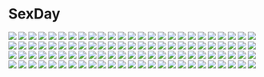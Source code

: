 # SexDay
![](https://konachan.com/image/2832a946645de1d952867c4e6489db6b/Konachan.com%20-%20194847%20blue_hair%20green_eyes%20hatsune_miku%20hokuchin%20long_hair%20microphone%20tie%20vocaloid.jpg)
![](https://konachan.com/image/2b45cc8098341f1645a936fecf605c28/Konachan.com%20-%2068856%20all_male%20anthropomorphism%20axis_powers_hetalia%20flowers%20gun%20male%20russia_%28hetalia%29%20scarf%20sunflower%20weapon.jpg)
![](https://konachan.com/image/0d019f1a9fe8849a7cc7b048568b2b5f/Konachan.com%20-%20203682%20book%20bow%20hat%20long_hair%20mage%20magic%20patchouli_knowledge%20purple_hair%20tagme_%28artist%29%20touhou%20water.jpg)
![](https://konachan.com/image/f8dcc15cfe310f0e793e4a7570611c71/Konachan.com%20-%2045520%20bikini%20blood%20building%20landscape%20loli%20sasahara_yuuki%20scenic%20swimsuit.jpg)
![](https://konachan.com/jpeg/4d442aad06ddc928fd0b7591b4208e47/Konachan.com%20-%20185941%20aircraft%20animal%20aqua_eyes%20bird%20brown_hair%20clouds%20duck%20original%20penguin%20short_hair%20signed%20sky%20untan_%28nanathy%29.jpg)
![](https://konachan.com/jpeg/c480dcc7392c62a96144ff4eeeb9c185/Konachan.com%20-%20232248%20aikatsu%21%20blue_eyes%20blush%20bow%20brown_eyes%20brown_hair%20crossover%20dress%20gloves%20hat%20idolmaster%20long_hair%20red_eyes%20ribbons%20short_hair%20thighhighs%20wink.jpg)
![](https://konachan.com/image/ca3826cfd65e5025893abb35cebf9fa4/Konachan.com%20-%20160624%202girls%20aki_minoriko%20aki_shizuha%20blonde_hair%20brown_eyes%20dress%20touhou%20vima.jpg)
![](https://konachan.com/image/928d895ec5154a1e11928825c9b4d1ec/Konachan.com%20-%20165995%202girls%20bikini%20blue_hair%20bow%20breasts%20cleavage%20fang%20flandre_scarlet%20hat%20nipple_slip%20remilia_scarlet%20swimsuit%20touhou%20underboob%20vampire%20wings.jpg)
![](https://konachan.com/jpeg/06ce6c8df5f4b23b7edf2283aee4a7ab/Konachan.com%20-%20172697%20aircraft%20bubbles%20clouds%20goggles%20green_eyes%20green_hair%20gumi%20short_hair%20sky%20vocaloid%20zunga.jpg)
![](https://konachan.com/image/7d56e610a240bb80720470e737d7320b/Konachan.com%20-%2020804%20alphonse_elric%20edward_elric%20fullmetal_alchemist.jpg)
![](https://konachan.com/image/6b59c208f13eb262f584f971b29a9a9c/Konachan.com%20-%2062356%20range_murata.jpg)
![](https://konachan.com/image/92718e97b7b9df59f763b9541b5b244a/Konachan.com%20-%20270620%20armor%20bicolored_eyes%20bigrbear%20flat_chest%20horns%20jpeg_artifacts%20long_hair%20navel%20original%20pointed_ears%20red_hair%20ruins%20scar%20water%20waterfall%20weapon.jpg)
![](https://konachan.com/image/c6a71b4f24d2225c8e2bd6292c3571f2/Konachan.com%20-%20183694%20animal_ears%20barefoot%20blush%20breasts%20brown_hair%20imaizumi_kagerou%20red_eyes%20touhou%20wolfgirl%20yaruku.jpg)
![](https://konachan.com/image/d7ca39b1eab68ba931ad91ff49d306fc/Konachan.com%20-%20288381%20breasts%20censored%20collar%20fumihiko_%28pixiv2658856%29%20idolmaster%20nipples%20penis%20pink_eyes%20pink_hair%20pussy%20sex%20short_hair%20wet%20wristwear%20yumemi_riamu.jpg)
![](https://konachan.com/image/5f0ec5b5e0977b72c48ff443e7c83589/Konachan.com%20-%20217738%20blue_eyes%20brown_hair%20game_cg%20lyricbox%20nun%20panties%20shingeki_no_orc%20skirt_lift%20tagme%20tagme_%28artist%29%20tagme_%28character%29%20thighhighs%20underwear.jpg)
![](https://konachan.com/image/d47c6c802731d2d9d0854f639fe38b4e/Konachan.com%20-%20288792%20blush%20breasts%20cum%20elbow_gloves%20gloves%20god_eater%20gray_hair%20hat%20lolicept%20long_hair%20nipples%20nude%20sex%20thighhighs%20uncensored%20wristwear.jpg)
![](https://konachan.com/image/14ce1f5d32a01d4b3e1430a921eaa222/Konachan.com%20-%20280124%20aqua_eyes%20breasts%20go-toubun_no_hanayome%20gradient%20nakano_miku%20no_bra%20pantyhose%20red_hair%20short_hair%20topless%20white%20yang_%28wuhan%29.jpg)
![](https://konachan.com/image/b06865159ebd6985b6f15f156e0e5179/Konachan.com%20-%20301706%20ass%20blue_hair%20blush%20braids%20close%20loli%20long_hair%20no_bra%20nopan%20ponytail%20princess_connect%21%20purple_eyes%20shefi%20sketch%20tail%20wings%20yinpa_%28wanone500511%29.jpg)
![](https://konachan.com/image/e1ed932f8ab9b204f82a50980942cee4/Konachan.com%20-%20248247%20boots%20cape%20original%20pixiv_fantasia%20red_hair%20scenic%20short_hair%20sky%20tomato_%28lsj44867%29.jpg)
![](https://konachan.com/image/0032f1238c0834571067132c0174b64b/Konachan.com%20-%2032026%20artoria_pendragon_%28all%29%20fate_%28series%29%20fate_stay_night%20saber.jpg)
![](https://konachan.com/jpeg/cd3a11d9b3b2deaab80188ef48414ef2/Konachan.com%20-%20101203%20azuma_ren%20bikini%20blonde_hair%20blue_eyes%20breasts%20cleavage%20original%20swimsuit.jpg)
![](https://konachan.com/image/e1540230444a7e19f697254127f90178/Konachan.com%20-%20227045%20blush%20breasts%20bunnygirl%20dark_skin%20flat_chest%20green_eyes%20group%20horns%20logo%20loli%20long_hair%20navel%20nude%20onsen%20ponytail%20tan_lines%20water%20white_hair%20yuyumatsu.jpg)
![](https://konachan.com/image/e9779d33228a6890281e6e01fdc555e0/Konachan.com%20-%2079053%20red_eyes%20touhou%20yakumo_yukari.jpg)
![](https://konachan.com/image/1ce74c794ad8725beca1e14e1005c793/Konachan.com%20-%20299808%20building%20city%20girl_cafe_gun_%28game%29%20glasses%20gun%20horns%20logo%20night%20nora_moon%20tagme_%28artist%29%20weapon.jpg)
![](https://konachan.com/image/99387957d9053217a8f4b1c7743579ed/Konachan.com%20-%20134606%20ia%20monochrome%20vocaloid%20yuzuki_kei.jpg)
![](https://konachan.com/image/be090cfe8478df2d2451340a14211aad/Konachan.com%20-%20145939%20ass%20bow%20breasts%20brown_hair%20crying%20hakurei_reimu%20japanese_clothes%20miko%20no_bra%20red_eyes%20sideboob%20tears%20tenchou_no_matsumoto%20touhou.jpg)
![](https://konachan.com/jpeg/077261448cff23c449e14d125b7d2a5c/Konachan.com%20-%20266066%20anal%20anus%20bleach%20blush%20breasts%20dannex009%20dark_skin%20long_hair%20nipples%20penis%20ponytail%20purple_hair%20pussy%20sex%20tears%20thighhighs%20uncensored%20watermark%20wet.jpg)
![](https://konachan.com/jpeg/b43a60d6ebe6dabb2b31b18b1faffcc8/Konachan.com%20-%20145381%20alcot%20game_cg%20hondou_ayano%20naka_no_hito_nado_inai%20narumi_yuu.jpg)
![](https://konachan.com/image/e62c04df8873d45fcb9b015b71b004e4/Konachan.com%20-%20133741%20blonde_hair%20blue_eyes%20braids%20brown_hair%20eichisu%20flat_chest%20headphones%20mecha%20mechagirl%20tagme%20thighhighs%20twintails%20weapon%20yellow_eyes.jpg)
![](https://konachan.com/image/d98e80950a0a1161eb53ca7fc09b93ff/Konachan.com%20-%20165178%20blonde_hair%20blood%20bow%20dress%20eyepatch%20gloves%20long_hair%20mayu_%28vocaloid%29%20vocaloid%20yellow_eyes%20yuuki_kira.jpg)
![](https://konachan.com/image/c45715cff19a770d1530b825f9877b3f/Konachan.com%20-%2021500%20bleach%20kuchiki_rukia.jpg)
![](https://konachan.com/jpeg/daeda011e873ac6a5e72afca0ef48719/Konachan.com%20-%20245747%20bikini%20black_hair%20blush%20bob_%28biyonbiyon%29%20breasts%20clouds%20long_hair%20original%20reflection%20ribbons%20see_through%20sky%20swimsuit%20waifu2x%20wet.jpg)
![](https://konachan.com/image/b2195ef3f8b2969271eedb95e84a52cf/Konachan.com%20-%20162161%20blonde_hair%20blue_eyes%20bodysuit%20brown_hair%20original%20red_eyes%20skintight%20zhang_xiao_bo.jpg)
![](https://konachan.com/image/e0272cac431f93dad3d39705ca586a06/Konachan.com%20-%20183660%20bicolored_eyes%20black_hair%20breasts%20cleavage%20date_a_live%20no_bra%20nyantype%20panties%20scan%20thighhighs%20tokisaki_kurumi%20twintails%20underwear.jpg)
![](https://konachan.com/jpeg/7bdf1a255890ce32e72ce66c499da605/Konachan.com%20-%20300260%20bandage%20cat_smile%20gatakigi_gama%20headdress%20long_hair%20necklace%20original%20purple_eyes%20purple_hair%20thighhighs%20white.jpg)
![](https://konachan.com/image/d5d25b2891fcecce771c3e513ec5aae3/Konachan.com%20-%20281108%20blue_eyes%20bubbles%20dress%20gray_hair%20kafuka%20long_hair%20original%20summer_dress%20tentacles%20underwater%20water.jpg)
![](https://konachan.com/image/6b243756d58e0b6e78f8ce341b341513/Konachan.com%20-%20159252%20blue_eyes%20date_a_live%20glasses%20murasame_reine%20necklace%20pantyhose%20purple_hair%20shira-nyoro.jpg)
![](https://konachan.com/jpeg/f0b148e9844abd8ba3b2e2ef16df53c7/Konachan.com%20-%20114825%20blue_eyes%20blue_hair%20brown_hair%20clouds%20game_cg%20koi_de_wa_naku%20makishima_yumi%20norifumi_%28koi_de_wa_naku%29%20short_hair%20sky%20tomose_shunsaku.jpg)
![](https://konachan.com/jpeg/ad0b3315b671a609d8506fddf39ab8a9/Konachan.com%20-%2018046%20aeru%20black_hair%20blue_eyes%20blue_hair%20blush%20brown_hair%20floe%20green_eyes%20group%20hat%20headband%20limone%20long_hair%20male%20mamiina%20simoun%20vector%20watermark%20wauf.jpg)
![](https://konachan.com/jpeg/814232372158a7f7b43aaef04a2f0ec9/Konachan.com%20-%20127336%20game_cg%20hiyoko_strike%21%20kagami_utakata%20long_hair%20pink_hair%20school_uniform%20yasuyuki.jpg)
![](https://konachan.com/jpeg/6a168d1b7e3f47367c17a08c2732494e/Konachan.com%20-%20273119%202girls%20barefoot%20eyepatch%20kamoi_tsubame%20loli%20maid%20tagme_%28artist%29%20takanashi_misha%20uchi_no_maid_ga_uzasugiru%21.jpg)
![](https://konachan.com/image/4b32b8b0edf86435a0a6772c4b0bd615/Konachan.com%20-%2013358%20cape%20dayakka%20kamina%20male%20simon%20sunset%20tagme%20tagme_%28artist%29%20tengen_toppa_gurren_lagann%20yoko_littner.jpg)
![](https://konachan.com/jpeg/8093fd47e7e2c6923b060d2bd1b3a203/Konachan.com%20-%20254417%20azur_lane%20breasts%20brown_eyes%20clouds%20garter_belt%20gloves%20gray_hair%20long_hair%20parody%20sky%20stockings%20sunglasses%20tagme_%28artist%29%20thighhighs%20zettai_ryouiki.jpg)
![](https://konachan.com/image/db352b6f2b1e2311e97cdb7275d9ee5b/Konachan.com%20-%2054486%20aqua_hair%20barefoot%20bloomers%20blue_eyes%20cirno%20fairy%20ribbons%20short_hair%20touhou%20white.jpg)
![](https://konachan.com/image/1ca187b87b9ed0c66b941d78596c3185/Konachan.com%20-%2076400%20buratei_marii%20joshiraku%20yasu.jpg)
![](https://konachan.com/image/8b813d274213a5b8cf919e663470c692/Konachan.com%20-%2030144%20futaki_kanata%20group%20kamikita_komari%20kurugaya_yuiko%20little_busters%21%20natsume_rin%20nishizono_mio%20noumi_kudryavka%20saigusa_haruka%20sasasegawa_sasami.jpg)
![](https://konachan.com/image/f0e24b1a092f2e3a26d61170569f73a1/Konachan.com%20-%20170264%20black_eyes%20black_hair%20blue_eyes%20book%20bow%20cake%20dress%20drink%20food%20gloves%20green_eyes%20group%20hat%20ilolamai%20long_hair%20necklace%20ponytail%20red_hair%20waitress%20wink.jpg)
![](https://konachan.com/image/1f4ae1bde8aa5b3e216be60e73f42f75/Konachan.com%20-%2056675%20fate_testarossa%20mahou_shoujo_lyrical_nanoha%20mahou_shoujo_lyrical_nanoha_strikers.jpg)
![](https://konachan.com/image/364fa675efaf4296fc7e84a5d291f161/Konachan.com%20-%20141221%202girls%20aqua_eyes%20brown_hair%20bunny_ears%20bunnygirl%20cat_smile%20catgirl%20dress%20food%20garter%20ib%20ib_%28ib%29%20long_hair%20mary_%28ib%29%20red_eyes%20socks%20tail%20thighhighs.jpg)
![](https://konachan.com/image/aaacfb29f9fc32f55687d3a38ef53dad/Konachan.com%20-%20136843%20blonde_hair%20faint_tone%20fumii%20long_hair%20purple_eyes%20sawatari_koito%20school_uniform%20valentine.jpg)
![](https://konachan.com/jpeg/9562eedcd802c72f80528ad28f61ebcf/Konachan.com%20-%20219644%20blue_eyes%20blue_hair%20choker%20gj%20gloves%20microphone%20nanasaki_nicole%20necklace%20tokyo_7th_sisters.jpg)
![](https://konachan.com/image/e69c32a047e45a04333d9133d81414f5/Konachan.com%20-%2049577%20blush%20kanokon%20minamoto_chizuru%20nopan%20purple_eyes%20school_uniform.jpg)
![](https://konachan.com/image/a4853876b01ea72c9280a38fe8c9f3f3/Konachan.com%20-%20246300%20bow%20braids%20gray_hair%20headdress%20izayoi_sakuya%20long_hair%20maid%20red_eyes%20takecha%20touhou%20yu-gi-oh.jpg)
![](https://konachan.com/jpeg/bc06c3b4dc9cf9ef1f93c3f22049cea2/Konachan.com%20-%20210998%20ass%20blonde_hair%20blue_eyes%20breasts%20cleavage%20cropped%20moisture_%28chichi%29%20ponytail%20princess_peach%20super_mario.jpg)
![](https://konachan.com/image/f5e28efa4946f002a40d225f01a739d3/Konachan.com%20-%20191470%20animal%20animal_ears%20bikini%20blonde_hair%20blue_eyes%20catgirl%20fish%20long_hair%20navel%20swimsuit%20tail%20twintails%20underboob%20undressing%20water%20watermark%20wet.jpg)
![](https://konachan.com/jpeg/7f3207b884c6e40d51bfad5d5b2192a4/Konachan.com%20-%20227448%20blush%20breast_hold%20breasts%20brown_hair%20cleavage%20ensemble_%28company%29%20game_cg%20kimishima_ao%20long_hair%20narumi_akane%20navel%20nude%20red_eyes%20wet.jpg)
![](https://konachan.com/jpeg/a788759e1fd49aa9f734e234d1eed0a8/Konachan.com%20-%2081857%20brook%20drink%20food%20franky%20group%20monkey_d_luffy%20nami%20nico_robin%20one_piece%20roronoa_zoro%20sanji%20signed%20tony_tony_chopper%20usopp.jpg)
![](https://konachan.com/image/db37149840e9792fd0aefb863471d566/Konachan.com%20-%2044983%20crying%20loli%20tears%20umineko_no_naku_koro_ni%20ushiromiya_maria.jpg)
![](https://konachan.com/jpeg/88e81f70568cf88652443834f094dc11/Konachan.com%20-%2026792%20gun%20polychromatic%20tengen_toppa_gurren_lagann%20weapon%20yoko_littner.jpg)
![](https://konachan.com/jpeg/a0c81b58a39f25e5052f817ffc4ee4bd/Konachan.com%20-%2020378%20bed%20close%20school_rumble%20tsukamoto_yakumo%20vector.jpg)
![](https://konachan.com/image/1ce0c68dc2aab53d0b2ff981b5d9cf67/Konachan.com%20-%20263924%20anus%20ass%20ayase_eri%20blonde_hair%20blush%20breasts%20brown_eyes%20cum%20long_hair%20nipples%20no_bra%20nopan%20ponytail%20pussy%20shirt_lift%20skirt%20skirt_lift%20uncensored.jpg)
![](https://konachan.com/image/ed5c83784eb2abf99f91556f45365839/Konachan.com%20-%20259563%202girls%20azur_lane%20foxgirl%20gloves%20katana%20long_hair%20masatoki%20panties%20pantyhose%20ponytail%20skirt%20stockings%20sword%20thighhighs%20underwear%20uniform%20weapon.jpg)
![](https://konachan.com/image/6a86fead98d2e17feb9cd611271b6e94/Konachan.com%20-%2022497%20black_hair%20blue_eyes%20bra%20izumo%20megami%20open_shirt%20scan%20school_uniform%20shiratori_kotono%20thighhighs%20underwear.jpg)
![](https://konachan.com/image/b5add3d5a5b7123448ff3b70c88e240c/Konachan.com%20-%2015712%20akabane_kuroudo%20getbackers.jpg)
![](https://konachan.com/image/425ccaf2fb6f94ea4e830a1b6d02d6be/Konachan.com%20-%2095591%20brown_hair%20flyable_heart%20food%20inaba_yui%20itou_noiji%20red_eyes%20sky.jpg)
![](https://konachan.com/jpeg/d9e26b687fcda0412e46a7d6cbf89788/Konachan.com%20-%20196405%20animal%20bird%20clouds%20hatsune_miku%20headphones%20long_hair%20phone%20skirt%20sky%20thighhighs%20twintails%20vocaloid%20wntame.jpg)
![](https://konachan.com/image/284995f5cb88b219b8fec659e13b3333/Konachan.com%20-%2080834%20jpeg_artifacts%20mecha%20muv-luv%20sky%20snow%20sword%20weapon.jpg)
![](https://konachan.com/image/320f16e022cdccb7ac08435ae91bf7f0/Konachan.com%20-%2032932%20blue_eyes%20blue_hair%20boots%20clouds%20drink%20food%20fruit%20group%20kaito%20leek%20long_hair%20male%20meiko%20panties%20popsicle%20scarf%20sky%20tie%20underwear%20vocaloid%20wink.jpg)
![](https://konachan.com/image/442d1e667f4217d99a403c54cfc95e66/Konachan.com%20-%2033830%20gun%20police%20tagme%20tomose_shunsaku%20weapon.jpg)
![](https://konachan.com/jpeg/ba80b249829e4631a29d117aa2fc6098/Konachan.com%20-%20241142%20annin_doufu%20idolmaster%20idolmaster_cinderella_girls%20idolmaster_cinderella_girls_starlight_stage%20kanzaki_ranko.jpg)
![](https://konachan.com/jpeg/a5938d67f4bfccca42a37ec915e379d6/Konachan.com%20-%20181953%20amakura%20breasts%20censored%20game_cg%20kouduki_haruka%20nipples%20nopan%20penis%20root_nuko%20umisora_no_fragments.jpg)
![](https://konachan.com/image/49273b6a8b88f8a9f21979afebec7e0b/Konachan.com%20-%20166292%20blonde_hair%20bow%20building%20clouds%20flowers%20nauimusuka%20original%20scenic%20short_hair%20stairs%20tree%20water%20windmill.jpg)
![](https://konachan.com/image/92438c2c87ad3dc150211808d5551a51/Konachan.com%20-%20218389%20bai_qi-qsr%20hatsune_miku%20long_hair%20vocaloid%20watermark.jpg)
![](https://konachan.com/image/f417132d1502d3b8b0f9f94830a26caf/Konachan.com%20-%20165188%20cuivre%20doll%20gothic%20goth-loli%20lolita_fashion%20red_eyes%20rozen_maiden%20suigintou%20white_hair%20wings.jpg)
![](https://konachan.com/image/45ac09a68ad2ce225a00011666187837/Konachan.com%20-%2023548%20air%20kanna%20kannabi_no_mikoto%20key%20visualart.jpg)
![](https://konachan.com/image/7cd3a4f4a1d874581b1bf2fbb8ba4751/Konachan.com%20-%20288207%20ass%20blonde_hair%20blush%20breast_hold%20breasts%20dark_skin%20fang%20green_eyes%20heart%20long_hair%20machio_naruzou%20male%20navel%20nude%20sakura_hibiki%20shorts.jpg)
![](https://konachan.com/jpeg/b9e775c15856d86da30722df874162a1/Konachan.com%20-%2031186%20breasts%20censored%20cum%20game_cg%20lyrical_lyric%20marmalade%20mikeou%20nude%20pussy.jpg)
![](https://konachan.com/image/e0d1bb5d0fb3b900c3bf87c781c184b9/Konachan.com%20-%20197834%20ass%20bed%20blonde_hair%20bow%20fang%20food%20green_eyes%20loli%20original%20panties%20sakuraba_hikaru_%28loveindog%29%20teddy_bear%20underwear.jpg)
![](https://konachan.com/image/3cd13ea4c781c8998e354617a0c0a78a/Konachan.com%20-%20101799%20animal_ears%20blonde_hair%20boots%20brown_eyes%20christmas%20dress%20elbow_gloves%20gloves%20night%20tagme.jpg)
![](https://konachan.com/jpeg/78a2269ccd35bb085c5e1d9d82a54b1b/Konachan.com%20-%20182129%20ass%20blonde_hair%20blush%20breasts%20eufonie%20eve_elaine_austin%20game_cg%20koiken_otome%20koiken_otome_revive%20nipples%20panties%20see_through%20tateha%20underwear.jpg)
![](https://konachan.com/jpeg/5d512a47fb6b53103b8997343aef3581/Konachan.com%20-%2088800%20aqua_eyes%20aqua_hair%20blush%20bow%20hatsune_miku%20long_hair%20mani%20thighhighs%20twintails%20vocaloid%20white.jpg)
![](https://konachan.com/image/8e2da0efb0793418f6b4976c26be4250/Konachan.com%20-%2048519%20breasts%20brown_hair%20censored%20crying%20cum%20dendrobium%20nipples%20nishieda%20penis%20pubic_hair%20pussy_juice%20sex%20tears.jpg)
![](https://konachan.com/image/7866a6237f604307ff18051de8fd42cf/Konachan.com%20-%2070119%202girls%20bail%20bed%20blush%20book%20brown_eyes%20brown_hair%20food%20kneehighs%20nude%20original%20phone%20pocky%20ribbons%20short_hair%20signed%20skirt%20thighhighs%20twintails.jpg)
![](https://konachan.com/image/4ecdcab649cc4a91c2f4317e6ff879a1/Konachan.com%20-%20264473%20anthropomorphism%20azur_lane%20belfast_%28azur_lane%29%20javelin_%28azur_lane%29%20jpeg_artifacts%20ken_ryoumoto.jpg)
![](https://konachan.com/jpeg/9dccb75bc60fddce7f1eb52ab4145e44/Konachan.com%20-%20106393%20breasts%20censored%20clochette%20game_cg%20himekawa_fuuka%20long_hair%20nipples%20oshiki_hitoshi%20penis%20pussy%20pussy_juice%20school_uniform%20sex%20thighhighs.jpg)
![](https://konachan.com/image/7723711be6bd5971a86392516be04dce/Konachan.com%20-%2027014%20aki_minoriko%20aki_shizuha%20touhou.jpg)
![](https://konachan.com/jpeg/77c3f3c97171e4c5db7738d012e89651/Konachan.com%20-%20199100%20anthropomorphism%20bismarck%20hood_%28zhanjian_shaonu%29%20tagme_%28artist%29%20zhanjian_shaonu.jpg)
![](https://konachan.com/image/31933de56fc82a8f7870e2ad16c39b7c/Konachan.com%20-%20286612%20apron%20aqua_eyes%20black_hair%20braids%20dress%20food%20gray_eyes%20gray_hair%20group%20hug%20long_hair%20ponytail%20raiden_mei%20red_hair%20shorts%20twintails%20white_hair.jpg)
![](https://konachan.com/jpeg/dd646430685b4ede91d3e1eab5afeb8e/Konachan.com%20-%20259147%202girls%20abigail_williams_%28fate_grand_order%29%20aqua_eyes%20blonde_hair%20bow%20fate_grand_order%20fate_%28series%29%20hamada_pochiwo%20lavinia_whateley%20loli%20long_hair.jpg)
![](https://konachan.com/image/143f129b1a353ff5d0f8c02678ec7d08/Konachan.com%20-%20127449%20dress%20gokou_ruri%20ore_no_imouto_ga_konna_ni_kawaii_wake_ga_nai%20smile_%28rz%29%20thighhighs%20white.jpg)
![](https://konachan.com/image/0475f918d2b07135c610bfe36bfc14de/Konachan.com%20-%2037562%20robin_sena%20witch%20witch_hunter_robin.jpg)
![](https://konachan.com/image/00192ad6bf5f80e6d03efcb36e29c0bd/Konachan.com%20-%2055948%20fujioka_haruhi%20ouran_koukou_host_club%20suou_tamaki.jpg)
![](https://konachan.com/jpeg/c6a79b207da5afb7c02a03c0a87f655c/Konachan.com%20-%20136487%20game_cg%20long_hair%20minori%20nanao_naru%20narumi_sakura%20school_uniform%20supipara.jpg)
![](https://konachan.com/image/72062c8b45ec0cf65c15e8aa2628df36/Konachan.com%20-%2020329%20.hack__%20.hack__link%20.hack__sign%20subaru%20tsukasa.jpg)
![](https://konachan.com/jpeg/9519c49cd9b3ea3e3fc9476d0f5357fa/Konachan.com%20-%20207822%20blush%20breasts%20censored%20demon%20game_cg%20gloves%20horns%20long_hair%20nipples%20nopan%20penis%20pink_hair%20purple_eyes%20sayori%20smile%20succubus%20tail%20thighhighs%20wet%20wings.jpg)
![](https://konachan.com/jpeg/7a8723c2ea5986fd45d573546b463ff3/Konachan.com%20-%2024567%20flcl%20gainax%20haruhara_haruko%20nandaba_naota%20vector.jpg)
![](https://konachan.com/jpeg/f425c3091b011d320b1b9f15a17442cc/Konachan.com%20-%2019472%20aiko%20blue%20renkin_san-kyuu_magical_pokaan%20vector.jpg)
![](https://konachan.com/image/4f9293aa64e2454213fb908c199416fd/Konachan.com%20-%20108666%20blue_eyes%20close%20izumi_mahiru%20long_hair%20sheril_mcgregor%20vermilion_-bind_of_blood-.jpg)
![](https://konachan.com/image/7ff326322957bd4951e6437c6637d0ab/Konachan.com%20-%20117453%20nurse%20purple_hair%20tagme%20thighhighs%20tsuki_wani.jpg)
![](https://konachan.com/jpeg/ac4b68cbb5258f0417b853f51332855b/Konachan.com%20-%2015437%20jpeg_artifacts%20rozen_maiden%20souseiseki%20white.jpg)
